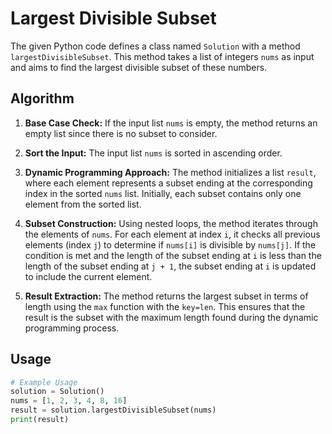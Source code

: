 # Largest Divisible Subset

The given Python code defines a class named `Solution` with a method `largestDivisibleSubset`. This method takes a list of integers `nums` as input and aims to find the largest divisible subset of these numbers.

## Algorithm

1. **Base Case Check:** If the input list `nums` is empty, the method returns an empty list since there is no subset to consider.

2. **Sort the Input:** The input list `nums` is sorted in ascending order.

3. **Dynamic Programming Approach:** The method initializes a list `result`, where each element represents a subset ending at the corresponding index in the sorted `nums` list. Initially, each subset contains only one element from the sorted list.

4. **Subset Construction:** Using nested loops, the method iterates through the elements of `nums`. For each element at index `i`, it checks all previous elements (index `j`) to determine if `nums[i]` is divisible by `nums[j]`. If the condition is met and the length of the subset ending at `i` is less than the length of the subset ending at `j + 1`, the subset ending at `i` is updated to include the current element.

5. **Result Extraction:** The method returns the largest subset in terms of length using the `max` function with the `key=len`. This ensures that the result is the subset with the maximum length found during the dynamic programming process.

## Usage

```python
# Example Usage
solution = Solution()
nums = [1, 2, 3, 4, 8, 16]
result = solution.largestDivisibleSubset(nums)
print(result)
